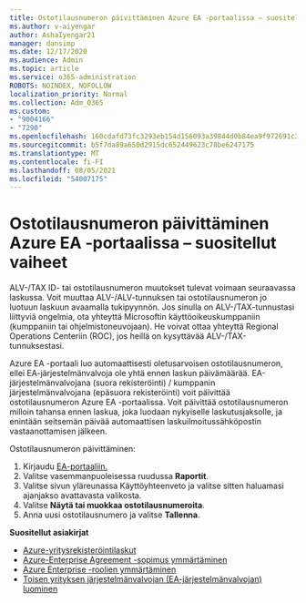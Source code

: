 ```yaml
---
title: Ostotilausnumeron päivittäminen Azure EA -portaalissa – suositellut vaiheet
ms.author: v-aiyengar
author: AshaIyengar21
manager: dansimp
ms.date: 12/17/2020
ms.audience: Admin
ms.topic: article
ms.service: o365-administration
ROBOTS: NOINDEX, NOFOLLOW
localization_priority: Normal
ms.collection: Adm_O365
ms.custom:
- "9004166"
- "7290"
ms.openlocfilehash: 160cdafd73fc3293eb154d156093a39844d0b84ea9f972691c3630693d720b38
ms.sourcegitcommit: b5f7da89a650d2915dc652449623c78be6247175
ms.translationtype: MT
ms.contentlocale: fi-FI
ms.lasthandoff: 08/05/2021
ms.locfileid: "54007175"
---
```

# <a name="update-po-number-in-azure-ea-portal---recommended-steps"></a>Ostotilausnumeron päivittäminen Azure EA -portaalissa – suositellut vaiheet

ALV-/TAX ID- tai ostotilausnumeron muutokset tulevat voimaan seuraavassa laskussa. Voit muuttaa ALV-/ALV-tunnuksen tai ostotilausnumeron jo luotuun laskuun avaamalla tukipyynnön. Jos sinulla on ALV-/TAX-tunnustasi liittyviä ongelmia, ota yhteyttä Microsoftin käyttöoikeuskumppaniin (kumppaniin tai ohjelmistoneuvojaan). He voivat ottaa yhteyttä Regional Operations Centeriin (ROC), jos heillä on kysyttävää ALV-/TAX-tunnuksestasi. 

Azure EA -portaali luo automaattisesti oletusarvoisen ostotilausnumeron, ellei EA-järjestelmänvalvoja ole yhtä ennen laskun päivämäärää. EA-järjestelmänvalvojana (suora rekisteröinti) / kumppanin järjestelmänvalvojana (epäsuora rekisteröinti) voit päivittää ostotilausnumeron Azure EA -portaalissa. Voit päivittää ostotilausnumeron milloin tahansa ennen laskua, joka luodaan nykyiselle laskutusjaksolle, ja enintään seitsemän päivää automaattisen laskuilmoitussähköpostin vastaanottamisen jälkeen.    

Ostotilausnumeron päivittäminen:

1. Kirjaudu [EA-portaaliin.](https://ea.azure.com/)
1. Valitse vasemmanpuoleisessa ruudussa **Raportit**.
1. Valitse sivun yläreunassa  Käyttöyhteenveto ja valitse sitten haluamasi ajanjakso avattavasta valikosta.
1. Valitse **Näytä tai muokkaa ostotilausnumeroita**.
1. Anna uusi ostotilausnumero ja valitse **Tallenna**.

**Suositellut asiakirjat** 

- [Azure-yritysrekisteröintilaskut](https://docs.microsoft.com/azure/billing/billing-ea-portal-enrollment-invoices) 
- [Azure-Enterprise Agreement -sopimus ymmärtäminen](https://docs.microsoft.com/azure/billing/billing-understand-your-bill-ea)  
- [Azure Enterprise -roolien ymmärtäminen](https://docs.microsoft.com/azure/billing/billing-understand-your-bill-ea) 
- [Toisen yrityksen järjestelmänvalvojan (EA-järjestelmänvalvojan) luominen](https://docs.microsoft.com/azure/cost-management-billing/manage/ea-portal-administration#create-another-enterprise-administrator) 
